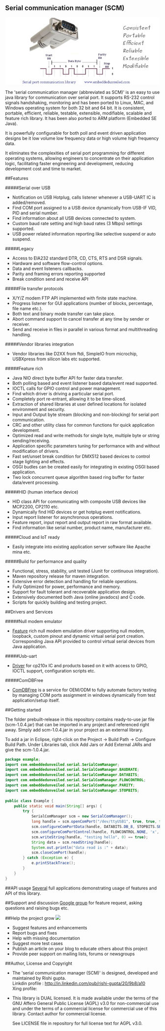 Serial communication manager (SCM)
-----------------------------------

!["serial communication in java"](images/scm.jpg?raw=true "serial communication in java")

The 'serial communication manager (abbreviated as SCM)' is an easy to use java library for communication over serial port. It supports RS-232 control signals handshaking, monitoring and has been ported to Linux, MAC, and Windows operating system for both 32 bit and 64 bit. It is consistent, portable, efficient, reliable, testable, extensible, modifiable, scalable and feature rich library. It has been also ported to ARM platform (Embedded SE Java).

It is powerfully configurable for both poll and event driven application designs be it low volume low frequency data or high volume high frequency data.

It eliminates the complexities of serial port programming for different operating systems, allowing engineers to concentrate on their application logic, facilitating faster engineering and development, reducing development cost and time to market.

##Features

#####Serial over USB
- Notification on USB Hotplug, calls listener whenever a USB-UART IC is added/removed.
- Find COM port assigned to a USB device dynamically from USB-IF VID, PID and serial number.
- Find information about all USB devices connected to system.
- Custom baud rate setting and high baud rates (3 Mbps) settings supported.
- USB power related information reporting like selective suspend or auto suspend.

#####Legacy
- Access to EIA232 standard DTR, CD, CTS, RTS and DSR signals.
- Hardware and software flow-control options.
- Data and event listeners callbacks.
- Parity and framing errors reporting supported
- Break condition send and receive API

#####File transfer protocols
- X/Y/Z modem FTP API implemented with finite state machine.
- Progress listener for GUI applications (number of blocks, percentage, file name etc.).
- Both text and binary mode transfer can take place.
- Abort command support to cancel transfer at any time by sender or receiver.
- Send and receive in files in parallel in various format and multithreading handling.

#####Vendor libraries integration
- Vendor libraries like D2XX from ftdi, SimpleIO from microchip, USBXpress from silicon labs etc supported.

#####Feature rich
- Java NIO direct byte buffer API for faster data transfer.
- Both polling based and event listener based data/event read supported.
- IOCTL calls for GPIO control and power management.
- Find which driver is driving a particular serial port.
- Completely port re-entrant, allowing it to be time-sliced.
- Extraction of shared libraries at user defined locations for isolated environment and security.
- Input and Output byte stream (blocking and non-blocking) for serial port communication.
- CRC and other utility class for common functions for quick application development.
- Optimized read and write methods for single byte, multiple byte or string sending/receiving.
- Application specific parameters tuning for performance with and without modification of drivers.
- Fast set/unset break condition for DMX512 based devices to control stage lighting and effects.
- OSGI budles can be created easily for integrating in existing OSGI based application.
- Two lock concurrent queue algorithm based ring buffer for faster data/event processing.

#####HID (human interface device)
- HID class API for communicating with composite USB devices like MCP2200, CP2110 etc.
- Dynamically find HID devices or get hotplug event notifications.
- Input report listener for asynchronous operations.
- Feature report, input report and output report in raw format available.
- Find information like serial number, product name, manufacturer etc.

#####Cloud and IoT ready

- Easily integrate into existing application server software like Apache mina etc.

#####Build for performance and quality
- Functional, stress, stability, unit tested (Junit for continuous integration).
- Maven repository release for maven integration.
- Extensive error detection and handling for reliable operations.
- Fully Optimized for power, performance and memory.
- Support for fault tolerant and recoverable application design.
- Extensively documented both Java (online javadocs) and C code.
- Scripts for quickly building and testing project.

##Drivers and Services

#####Null modem emulator
- [Feature](drivers) rich null modem emulation driver supporting null modem, loopback, custom pinout and dynamic virtual serial port creation. Corresponding Java API provided to control virtual serial devices from Java application.

#####Usb-uart
- [Driver](drivers) for cp210x IC and products based on it with access to GPIO, IOCTL support, configuration scripts etc.

#####ComDBFree

- [ComDBFree](services) is a service for OEM/ODM to fully automate factory testing by managing COM ports assignment in windows dynamically from test application/setup itself.

##Getting started

The folder prebuilt-release in this repository contains ready-to-use jar file (scm-1.0.4.jar) that can be imported in any project and referenced right away. Simply add scm-1.0.4.jar in your project as an external library. 

To add a jar in Eclipse, right-click on the Project → Build Path → Configure Build Path. Under Libraries tab, click Add Jars or Add External JARs and give the scm-1.0.4.jar.

```java
package example;
import com.embeddedunveiled.serial.SerialComManager;
import com.embeddedunveiled.serial.SerialComManager.BAUDRATE;
import com.embeddedunveiled.serial.SerialComManager.DATABITS;
import com.embeddedunveiled.serial.SerialComManager.FLOWCONTROL;
import com.embeddedunveiled.serial.SerialComManager.PARITY;
import com.embeddedunveiled.serial.SerialComManager.STOPBITS;

public class Example {
	public static void main(String[] args) {
		try {
			SerialComManager scm = new SerialComManager();
			long handle = scm.openComPort("/dev/ttyUSB1", true, true, false);
			scm.configureComPortData(handle, DATABITS.DB_8, STOPBITS.SB_1, PARITY.P_NONE, BAUDRATE.B115200, 0);
			scm.configureComPortControl(handle, FLOWCONTROL.NONE, 'x', 'x', false, false);
			scm.writeString(handle, "testing hello", 0) == true);
			String data = scm.readString(handle);
			System.out.println("data read is :" + data);
			scm.closeComPort(handle);
		} catch (Exception e) {
			e.printStackTrace();
		}
	}
}
```

##API usage
[Several](applications) full applications demonstrating usage of features and API of this library.

##Support and discussion
[Google group](https://groups.google.com/d/forum/serial-communication-manager) for feature request, asking questions and raising bugs etc.

##Help the project grow [<img src="https://github.com/RishiGupta12/serial-communication-manager/blob/master/images/help.jpg">](https://www.paypal.com/cgi-bin/webscr?cmd=_xclick&business=gupt21%40gmail%2ecom&lc=IN&item_name=Serial%20Project&button_subtype=services&currency_code=USD&bn=PP%2dBuyNowBF%3abtn_buynowCC_LG%2egif%3aNonHosted)

- Suggest features and enhancements
- Report bugs and fixes
- Help with missing documentation
- Suggest more test cases
- Publish an article on your blog to educate others about this project
- Provide peer support on mailing lists, forums or newsgroups

##Author, License and Copyright
- The 'serial communication manager (SCM)' is designed, developed and maintained by Rishi gupta.              
  Linkdin profile : http://in.linkedin.com/pub/rishi-gupta/20/9b8/a10    
  Xing profile:
  
- This library is DUAL licensed. It is made available under the terms of the GNU Affero General Public License (AGPL) v3.0 for non-commercial use and under the terms of a commercial license for commercial use of this library. Contact author for commercial license.

  See LICENSE file in repository for full license text for AGPL v3.0.

